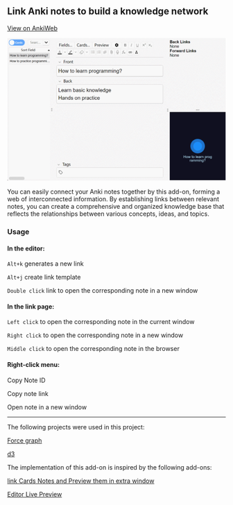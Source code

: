 ## Link Anki notes to build a knowledge network

[View on AnkiWeb](https://ankiweb.net/shared/info/1077002392)

![show.gif](show.gif)

You can easily connect your Anki notes together by this add-on, forming a web of interconnected information. 
By establishing links between relevant notes, you can create a comprehensive and organized knowledge base that reflects the relationships between various concepts, ideas, and topics.

### Usage

#### In the editor:

`Alt+k` generates a new link

`Alt+j` create link template

`Double click` link to open the corresponding note in a new window

#### In the link page:

`Left click` to open the corresponding note in the current window

`Right click` to open the corresponding note in a new window

`Middle click` to open the corresponding note in the browser

#### Right-click menu:

Copy Note ID

Copy note link

Open note in a new window

---
The following projects were used in this project:

[Force graph](https://github.com/vasturiano/force-graph)

[d3](https://github.com/d3/d3)

The implementation of this add-on is inspired by the following add-ons:

[link Cards Notes and Preview them in extra window](https://ankiweb.net/shared/info/1423933177)

[Editor Live Preview](https://ankiweb.net/shared/info/1960039667)